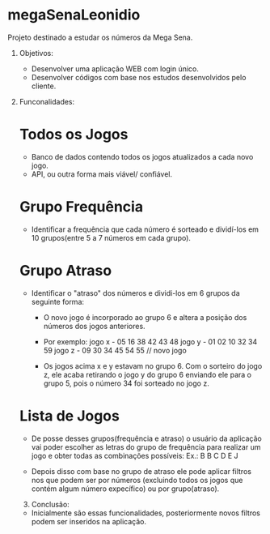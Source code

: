 # megaSenaLeonidio

Projeto destinado a estudar os números da Mega Sena.

1. Objetivos:

   - Desenvolver uma aplicação WEB com login único.
   - Desenvolver códigos com base nos estudos desenvolvidos pelo cliente.

2. Funconalidades:

   # Todos os Jogos

   - Banco de dados contendo todos os jogos atualizados a cada novo jogo.
   - API, ou outra forma mais viável/ confiável.

   # Grupo Frequência

   - Identificar a frequência que cada número é sorteado e dividí-los em 10 grupos(entre 5 a 7 números em cada grupo).

   # Grupo Atraso

   - Identificar o "atraso" dos números e dividi-los em 6 grupos da seguinte forma:

     - O novo jogo é incorporado ao grupo 6 e altera a posição dos números dos jogos anteriores.

     - Por exemplo:
       jogo x - 05 16 38 42 43 48
       jogo y - 01 02 10 32 34 59
       jogo z - 09 30 34 45 54 55 // novo jogo

     - Os jogos acima x e y estavam no grupo 6. Com o sorteiro do jogo z, ele acaba retirando o jogo y do grupo 6 enviando ele para o grupo 5, pois o número 34 foi sorteado no jogo z.

   # Lista de Jogos

   - De posse desses grupos(frequência e atraso) o usuário da aplicação vai poder escolher as letras do grupo de frequência para realizar um jogo e obter todas as combinações possíveis:
     Ex.: B B C D E J

   - Depois disso com base no grupo de atraso ele pode aplicar filtros nos que podem ser por números (excluindo todos os jogos que contém algum número expecífico) ou por grupo(atraso).

   3. Conclusão:

   - Inicialmente são essas funcionalidades, posteriormente novos filtros podem ser inseridos na aplicação.
